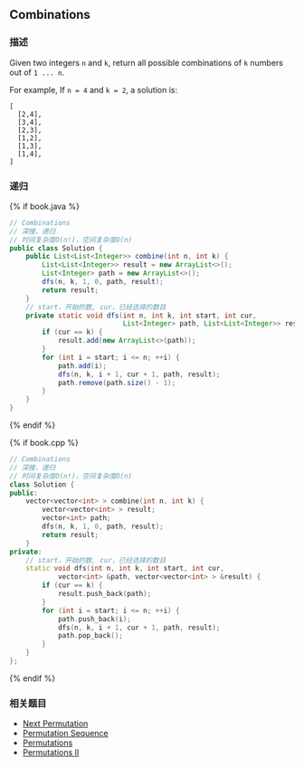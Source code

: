 ## Combinations


### 描述

Given two integers `n` and `k`, return all possible combinations of `k` numbers out of `1 ... n`.

For example,
If `n = 4` and `k = 2`, a solution is:

```
[
  [2,4],
  [3,4],
  [2,3],
  [1,2],
  [1,3],
  [1,4],
]
```


### 递归

{% if book.java %}
```java
// Combinations
// 深搜，递归
// 时间复杂度O(n!)，空间复杂度O(n)
public class Solution {
    public List<List<Integer>> combine(int n, int k) {
        List<List<Integer>> result = new ArrayList<>();
        List<Integer> path = new ArrayList<>();
        dfs(n, k, 1, 0, path, result);
        return result;
    }
    // start，开始的数, cur，已经选择的数目
    private static void dfs(int n, int k, int start, int cur,
                            List<Integer> path, List<List<Integer>> result) {
        if (cur == k) {
            result.add(new ArrayList<>(path));
        }
        for (int i = start; i <= n; ++i) {
            path.add(i);
            dfs(n, k, i + 1, cur + 1, path, result);
            path.remove(path.size() - 1);
        }
    }
}
```
{% endif %}

{% if book.cpp %}
```cpp
// Combinations
// 深搜，递归
// 时间复杂度O(n!)，空间复杂度O(n)
class Solution {
public:
    vector<vector<int> > combine(int n, int k) {
        vector<vector<int> > result;
        vector<int> path;
        dfs(n, k, 1, 0, path, result);
        return result;
    }
private:
    // start，开始的数, cur，已经选择的数目
    static void dfs(int n, int k, int start, int cur,
            vector<int> &path, vector<vector<int> > &result) {
        if (cur == k) {
            result.push_back(path);
        }
        for (int i = start; i <= n; ++i) {
            path.push_back(i);
            dfs(n, k, i + 1, cur + 1, path, result);
            path.pop_back();
        }
    }
};
```
{% endif %}


### 相关题目

* [Next Permutation](next-permutation.md)
* [Permutation Sequence](permutation-sequence.md)
* [Permutations](permutations.md)
* [Permutations II](permutations-ii.md)
